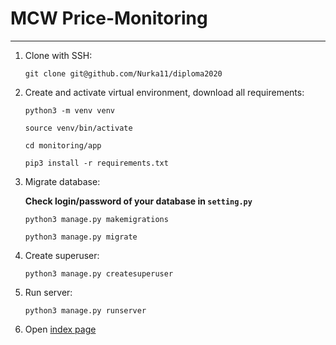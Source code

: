 # MCW Price-Monitoring
**********
1. Clone with SSH: 

    `git clone git@github.com/Nurka11/diploma2020`

2. Create and activate virtual environment, download all requirements:
    
    `python3 -m venv venv`
    
    `source venv/bin/activate`

    `cd monitoring/app`
    
    `pip3 install -r requirements.txt`
    
3. Migrate database:
    
    **Check login/password of your database in `setting.py`**
    
    `python3 manage.py makemigrations`
    
    `python3 manage.py migrate`

4. Create superuser:

    `python3 manage.py createsuperuser`
    
5. Run server:

    `python3 manage.py runserver`
    
6. Open [index page](http://localhost:8000/)


